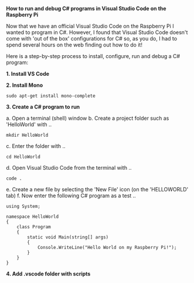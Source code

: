 **How to run and debug C# programs in Visual Studio Code on the Raspberry Pi**

Now that we have an official Visual Studio Code on the Raspberry Pi I wanted to program in C#.
However, I found that Visual Studio Code doesn't come with 'out of the box' configurations for C# so, as you do, I had to spend several hours on the web finding out how to do it!

Here is a step-by-step process to install, configure, run and debug a C# program:

**1. Install VS Code**


**2. Install Mono**

~~~
sudo apt-get install mono-complete
~~~

**3. Create a C# program to run**

a. Open a terminal (shell) window
b. Create a project folder such as 'HelloWorld' with ..
~~~
mkdir HelloWorld
~~~
c. Enter the folder with ..
~~~
cd HelloWorld
~~~
d. Open Visual Studio Code from the terminal with ..
~~~
code .
~~~
e. Create a new file by selecting the 'New File' icon (on the 'HELLOWORLD' tab)
f. Now enter the following C# program as a test ..
~~~
using System;

namespace HelloWorld
{
    class Program
    {
        static void Main(string[] args)
        {
            Console.WriteLine("Hello World on my Raspberry Pi!");
        }
    }
}
~~~

**4. Add .vscode folder with scripts**

